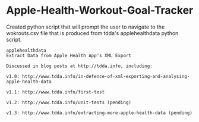 # Apple-Health-Workout-Goal-Tracker
Created python script that will prompt the user to navigate to the wokrouts.csv file that is produced from tdda's applehealthdata python script.

    applehealthdata
    Extract Data from Apple Health App's XML Export
    
    Discussed in blog posts at http://tdda.info, including:
    
    v1.0: http://www.tdda.info/in-defence-of-xml-exporting-and-analysing-apple-health-data
    
    v1.1: http://www.tdda.info/first-test
    
    v1.2: http://www.tdda.info/unit-tests (pending)
    
    v1.3: http://www.tdda.info/extracting-more-apple-health-data (pending)
